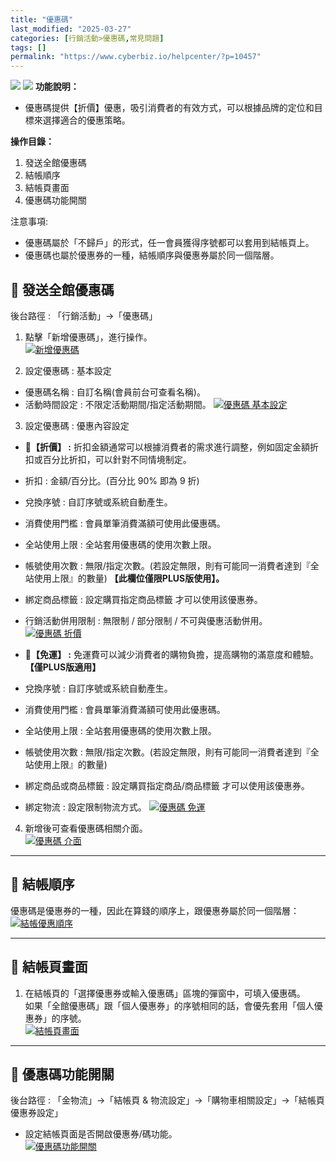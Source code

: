 ```yaml
---
title: "優惠碼"
last_modified: "2025-03-27"
categories: [行銷活動>優惠碼,常見問題]
tags: []
permalink: "https://www.cyberbiz.io/helpcenter/?p=10457"
---
```


![](https://www.cyberbiz.io/helpcenter/wp-content/uploads/一般版3.png)
![](https://www.cyberbiz.io/helpcenter/wp-content/uploads/PLUS版3.png)
**功能說明：**  

* 優惠碼提供【折價】優惠，吸引消費者的有效方式，可以根據品牌的定位和目標來選擇適合的優惠策略。

**操作目錄：**

1. 發送全館優惠碼
2. 結帳順序
3. 結帳頁畫面
4. 優惠碼功能開關

注意事項:  

* 優惠碼屬於「不歸戶」的形式，任一會員獲得序號都可以套用到結帳頁上。
* 優惠碼也屬於優惠券的一種，結帳順序與優惠券屬於同一個階層。

## 📌 發送全館優惠碼


後台路徑 : 「行銷活動」→「優惠碼」  


1. 點擊「新增優惠碼」，進行操作。  
[![新增優惠碼](https://www.cyberbiz.io/support/wp-content/uploads/行銷活動-優惠碼01.png)](https://www.cyberbiz.io/support/wp-content/uploads/行銷活動-優惠碼01.png)



2. 設定優惠碼 : 基本設定  

* 優惠碼名稱 : 自訂名稱(會員前台可查看名稱)。
* 活動時間設定 : 不限定活動期間/指定活動期間。
[![優惠碼 基本設定](https://www.cyberbiz.io/support/wp-content/uploads/行銷活動-優惠碼02.png)](https://www.cyberbiz.io/support/wp-content/uploads/行銷活動-優惠碼02.png)



3. 設定優惠碼 : 優惠內容設定  


* 📍**【折價】 :** 折扣金額通常可以根據消費者的需求進行調整，例如固定金額折扣或百分比折扣，可以針對不同情境制定。 
* 折扣 : 金額/百分比。(百分比 90% 即為 9 折) 
* 兌換序號 : 自訂序號或系統自動產生。
* 消費使用門檻 : 會員單筆消費滿額可使用此優惠碼。
* 全站使用上限 : 全站套用優惠碼的使用次數上限。
* 帳號使用次數 : 無限/指定次數。(若設定無限，則有可能同一消費者達到『全站使用上限』的數量) **【此欄位僅限PLUS版使用】。**
* 綁定商品標籤 : 設定購買指定商品標籤 才可以使用該優惠券。
* 行銷活動併用限制 : 無限制 / 部分限制 / 不可與優惠活動併用。
[![優惠碼 折價](https://www.cyberbiz.io/helpcenter/wp-content/uploads/優惠碼01.png)](https://www.cyberbiz.io/helpcenter/wp-content/uploads/優惠碼01.png)

* 📍**【免運】 :** 免運費可以減少消費者的購物負擔，提高購物的滿意度和體驗。**【僅PLUS版適用】**
* 兌換序號 : 自訂序號或系統自動產生。
* 消費使用門檻 : 會員單筆消費滿額可使用此優惠碼。
* 全站使用上限 : 全站套用優惠碼的使用次數上限。
* 帳號使用次數 : 無限/指定次數。(若設定無限，則有可能同一消費者達到『全站使用上限』的數量)
* 綁定商品或商品標籤 : 設定購買指定商品/商品標籤 才可以使用該優惠券。
* 綁定物流 : 設定限制物流方式。
[![優惠碼 免運](https://www.cyberbiz.io/helpcenter/wp-content/uploads/優惠碼02.png)](https://www.cyberbiz.io/helpcenter/wp-content/uploads/優惠碼02.png)



4. 新增後可查看優惠碼相關介面。  
[![優惠碼 介面](https://www.cyberbiz.io/support/wp-content/uploads/行銷活動-優惠碼06.png)](https://www.cyberbiz.io/support/wp-content/uploads/行銷活動-優惠碼06.png)

* * *

## 📌 結帳順序


優惠碼是優惠券的一種，因此在算錢的順序上，跟優惠券屬於同一個階層：  
[![結帳優惠順序](https://www.cyberbiz.io/support/wp-content/uploads/2021/12/TOP02.png)](https://www.cyberbiz.io/support/wp-content/uploads/2021/12/TOP02.png)

* * *

## 📌 結帳頁畫面



1. 在結帳頁的「選擇優惠券或輸入優惠碼」區塊的彈窗中，可填入優惠碼。  
如果「全館優惠碼」跟「個人優惠券」的序號相同的話，會優先套用「個人優惠券」的序號。  
[![結帳頁畫面](https://www.cyberbiz.io/support/wp-content/uploads/行銷活動-優惠碼08.png)](https://www.cyberbiz.io/support/wp-content/uploads/行銷活動-優惠碼08.png)



* * *

## 📌 優惠碼功能開關


後台路徑 :  「金物流」→「結帳頁 & 物流設定」→「購物車相關設定」→「結帳頁優惠券設定」  


* 設定結帳頁面是否開啟優惠券/碼功能。  
[![優惠碼功能開關](https://www.cyberbiz.io/helpcenter/wp-content/uploads/購物車與金流01.png)](https://www.cyberbiz.io/helpcenter/wp-content/uploads/購物車與金流01.png)



